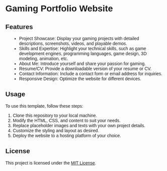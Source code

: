 <!DOCTYPE html>
<html>

<head>
  <title>Gaming Portfolio Website</title>
  <style>
    body {
      font-family: Arial, sans-serif;
      margin: 20px;
    }

    h1 {
      color: #333;
    }

    p {
      margin-bottom: 10px;
    }

    ul {
      list-style-type: disc;
      margin-left: 20px;
    }
  </style>
</head>

<body>
  <h1>Gaming Portfolio Website</h1>

  <h2>Features</h2>
  <ul>
    <li>Project Showcase: Display your gaming projects with detailed descriptions, screenshots, videos, and playable demos.</li>
    <li>Skills and Expertise: Highlight your technical skills, such as game development engines, programming languages, game design, 3D modeling, animation, etc.</li>
    <li>About Me: Introduce yourself and share your passion for gaming.</li>
    <li>Resume/CV: Provide a downloadable version of your resume or CV.</li>
    <li>Contact Information: Include a contact form or email address for inquiries.</li>
    <li>Responsive Design: Optimize the website for different devices.</li>
  </ul>

  <h2>Usage</h2>
  <p>To use this template, follow these steps:</p>
  <ol>
    <li>Clone this repository to your local machine.</li>
    <li>Modify the HTML, CSS, and content to suit your needs.</li>
    <li>Replace placeholder images and texts with your own project details.</li>
    <li>Customize the styling and layout as desired.</li>
    <li>Deploy the website to a hosting platform of your choice.</li>
  </ol>

  <h2>License</h2>
  <p>This project is licensed under the <a href="https://opensource.org/licenses/MIT">MIT License</a>.</p>
</body>

</html>
